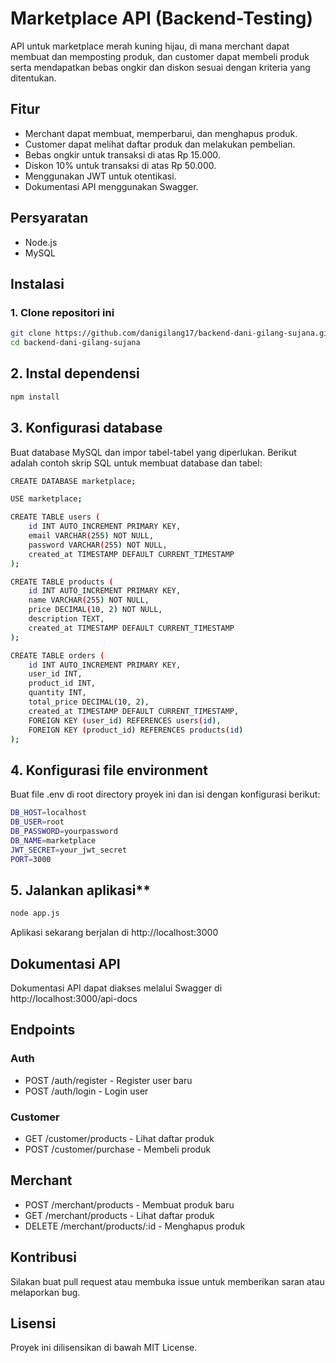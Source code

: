 # Marketplace API (Backend-Testing)

API untuk marketplace merah kuning hijau, di mana merchant dapat membuat dan memposting produk, dan customer dapat membeli produk serta mendapatkan bebas ongkir dan diskon sesuai dengan kriteria yang ditentukan.

## Fitur

- Merchant dapat membuat, memperbarui, dan menghapus produk.
- Customer dapat melihat daftar produk dan melakukan pembelian.
- Bebas ongkir untuk transaksi di atas Rp 15.000.
- Diskon 10% untuk transaksi di atas Rp 50.000.
- Menggunakan JWT untuk otentikasi.
- Dokumentasi API menggunakan Swagger.

## Persyaratan

- Node.js
- MySQL

## Instalasi

### 1. Clone repositori ini

```bash
git clone https://github.com/danigilang17/backend-dani-gilang-sujana.git
cd backend-dani-gilang-sujana
```

## 2. Instal dependensi
```bash
npm install
```

## 3. Konfigurasi database
Buat database MySQL dan impor tabel-tabel yang diperlukan. Berikut adalah contoh skrip SQL untuk membuat database dan tabel:

```bash
CREATE DATABASE marketplace;

USE marketplace;

CREATE TABLE users (
    id INT AUTO_INCREMENT PRIMARY KEY,
    email VARCHAR(255) NOT NULL,
    password VARCHAR(255) NOT NULL,
    created_at TIMESTAMP DEFAULT CURRENT_TIMESTAMP
);

CREATE TABLE products (
    id INT AUTO_INCREMENT PRIMARY KEY,
    name VARCHAR(255) NOT NULL,
    price DECIMAL(10, 2) NOT NULL,
    description TEXT,
    created_at TIMESTAMP DEFAULT CURRENT_TIMESTAMP
);

CREATE TABLE orders (
    id INT AUTO_INCREMENT PRIMARY KEY,
    user_id INT,
    product_id INT,
    quantity INT,
    total_price DECIMAL(10, 2),
    created_at TIMESTAMP DEFAULT CURRENT_TIMESTAMP,
    FOREIGN KEY (user_id) REFERENCES users(id),
    FOREIGN KEY (product_id) REFERENCES products(id)
);
```
## 4. Konfigurasi file environment
Buat file .env di root directory proyek ini dan isi dengan konfigurasi berikut:

```bash
DB_HOST=localhost
DB_USER=root
DB_PASSWORD=yourpassword
DB_NAME=marketplace
JWT_SECRET=your_jwt_secret
PORT=3000
```

## 5. Jalankan aplikasi**
```bash
node app.js
```
Aplikasi sekarang berjalan di http://localhost:3000

## Dokumentasi API
Dokumentasi API dapat diakses melalui Swagger di http://localhost:3000/api-docs

## Endpoints
### Auth
- POST /auth/register - Register user baru
- POST /auth/login - Login user

### Customer
- GET /customer/products - Lihat daftar produk
- POST /customer/purchase - Membeli produk

## Merchant
- POST /merchant/products - Membuat produk baru
- GET /merchant/products - Lihat daftar produk
- DELETE /merchant/products/:id - Menghapus produk

## Kontribusi
Silakan buat pull request atau membuka issue untuk memberikan saran atau melaporkan bug.

## Lisensi
Proyek ini dilisensikan di bawah MIT License.
